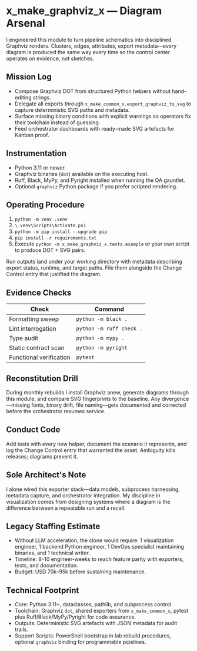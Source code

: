# x_make_graphviz_x — Diagram Arsenal

I engineered this module to turn pipeline schematics into disciplined Graphviz renders. Clusters, edges, attributes, export metadata—every diagram is produced the same way every time so the control center operates on evidence, not sketches.

## Mission Log
- Compose Graphviz DOT from structured Python helpers without hand-editing strings.
- Delegate all exports through `x_make_common_x.export_graphviz_to_svg` to capture deterministic SVG paths and metadata.
- Surface missing binary conditions with explicit warnings so operators fix their toolchain instead of guessing.
- Feed orchestrator dashboards with ready-made SVG artefacts for Kanban proof.

## Instrumentation
- Python 3.11 or newer.
- Graphviz binaries (`dot`) available on the executing host.
- Ruff, Black, MyPy, and Pyright installed when running the QA gauntlet.
- Optional `graphviz` Python package if you prefer scripted rendering.

## Operating Procedure
1. `python -m venv .venv`
2. `\.venv\Scripts\Activate.ps1`
3. `python -m pip install --upgrade pip`
4. `pip install -r requirements.txt`
5. Execute `python -m x_make_graphviz_x.tests.example` or your own script to produce DOT + SVG pairs.

Run outputs land under your working directory with metadata describing export status, runtime, and target paths. File them alongside the Change Control entry that justified the diagram.

## Evidence Checks
| Check | Command |
| --- | --- |
| Formatting sweep | `python -m black .` |
| Lint interrogation | `python -m ruff check .` |
| Type audit | `python -m mypy .` |
| Static contract scan | `python -m pyright` |
| Functional verification | `pytest` |

## Reconstitution Drill
During monthly rebuilds I install Graphviz anew, generate diagrams through this module, and compare SVG fingerprints to the baseline. Any divergence—missing fonts, binary drift, file naming—gets documented and corrected before the orchestrator resumes service.

## Conduct Code
Add tests with every new helper, document the scenario it represents, and log the Change Control entry that warranted the asset. Ambiguity kills releases; diagrams prevent it.

## Sole Architect's Note
I alone wired this exporter stack—data models, subprocess harnessing, metadata capture, and orchestrator integration. My discipline in visualization comes from designing systems where a diagram is the difference between a repeatable run and a recall.

## Legacy Staffing Estimate
- Without LLM acceleration, the clone would require: 1 visualization engineer, 1 backend Python engineer, 1 DevOps specialist maintaining binaries, and 1 technical writer.
- Timeline: 8–10 engineer-weeks to reach feature parity with exporters, tests, and documentation.
- Budget: USD 70k–95k before sustaining maintenance.

## Technical Footprint
- Core: Python 3.11+, dataclasses, pathlib, and subprocess control.
- Toolchain: Graphviz `dot`, shared exporters from `x_make_common_x`, pytest plus Ruff/Black/MyPy/Pyright for code assurance.
- Outputs: Deterministic SVG artefacts with JSON metadata for audit trails.
- Support Scripts: PowerShell bootstrap in lab rebuild procedures, optional `graphviz` binding for programmable pipelines.
